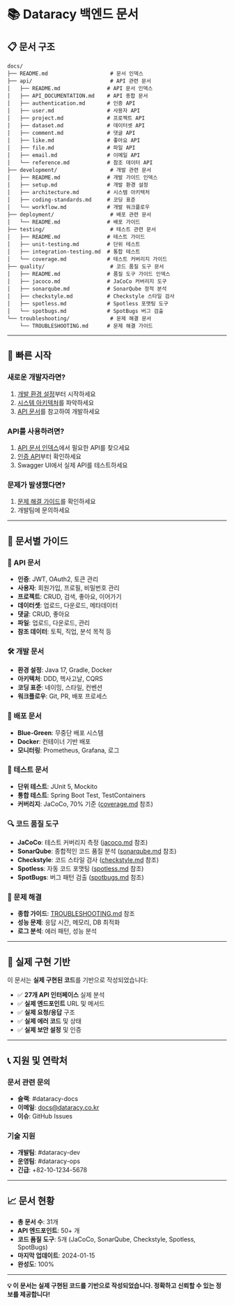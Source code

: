 # 📚 Dataracy 백엔드 문서

## 📋 **문서 구조**

```
docs/
├── README.md                    # 문서 인덱스
├── api/                         # API 관련 문서
│   ├── README.md               # API 문서 인덱스
│   ├── API_DOCUMENTATION.md    # API 종합 문서
│   ├── authentication.md       # 인증 API
│   ├── user.md                 # 사용자 API
│   ├── project.md              # 프로젝트 API
│   ├── dataset.md              # 데이터셋 API
│   ├── comment.md              # 댓글 API
│   ├── like.md                 # 좋아요 API
│   ├── file.md                 # 파일 API
│   ├── email.md                # 이메일 API
│   └── reference.md            # 참조 데이터 API
├── development/                 # 개발 관련 문서
│   ├── README.md               # 개발 가이드 인덱스
│   ├── setup.md                # 개발 환경 설정
│   ├── architecture.md         # 시스템 아키텍처
│   ├── coding-standards.md     # 코딩 표준
│   └── workflow.md             # 개발 워크플로우
├── deployment/                  # 배포 관련 문서
│   └── README.md               # 배포 가이드
├── testing/                     # 테스트 관련 문서
│   ├── README.md               # 테스트 가이드
│   ├── unit-testing.md         # 단위 테스트
│   ├── integration-testing.md  # 통합 테스트
│   └── coverage.md             # 테스트 커버리지 가이드
├── quality/                     # 코드 품질 도구 문서
│   ├── README.md               # 품질 도구 가이드 인덱스
│   ├── jacoco.md               # JaCoCo 커버리지 도구
│   ├── sonarqube.md            # SonarQube 정적 분석
│   ├── checkstyle.md           # Checkstyle 스타일 검사
│   ├── spotless.md             # Spotless 포맷팅 도구
│   └── spotbugs.md             # SpotBugs 버그 검출
└── troubleshooting/             # 문제 해결 문서
    └── TROUBLESHOOTING.md      # 문제 해결 가이드
```

---

## 🚀 **빠른 시작**

### **새로운 개발자라면?**

1. [개발 환경 설정](./development/setup.md)부터 시작하세요
2. [시스템 아키텍처](./development/architecture.md)를 파악하세요
3. [API 문서](./api/README.md)를 참고하여 개발하세요

### **API를 사용하려면?**

1. [API 문서 인덱스](./api/README.md)에서 필요한 API를 찾으세요
2. [인증 API](./api/authentication.md)부터 확인하세요
3. Swagger UI에서 실제 API를 테스트하세요

### **문제가 발생했다면?**

1. [문제 해결 가이드](./troubleshooting/TROUBLESHOOTING.md)를 확인하세요
2. 개발팀에 문의하세요

---

## 📖 **문서별 가이드**

### **🔗 API 문서**

- **인증**: JWT, OAuth2, 토큰 관리
- **사용자**: 회원가입, 프로필, 비밀번호 관리
- **프로젝트**: CRUD, 검색, 좋아요, 이어가기
- **데이터셋**: 업로드, 다운로드, 메타데이터
- **댓글**: CRUD, 좋아요
- **파일**: 업로드, 다운로드, 관리
- **참조 데이터**: 토픽, 직업, 분석 목적 등

### **🛠️ 개발 문서**

- **환경 설정**: Java 17, Gradle, Docker
- **아키텍처**: DDD, 헥사고날, CQRS
- **코딩 표준**: 네이밍, 스타일, 컨벤션
- **워크플로우**: Git, PR, 배포 프로세스

### **🚀 배포 문서**

- **Blue-Green**: 무중단 배포 시스템
- **Docker**: 컨테이너 기반 배포
- **모니터링**: Prometheus, Grafana, 로그

### **🧪 테스트 문서**

- **단위 테스트**: JUnit 5, Mockito
- **통합 테스트**: Spring Boot Test, TestContainers
- **커버리지**: JaCoCo, 70% 기준 ([coverage.md](./testing/coverage.md) 참조)

### **🔍 코드 품질 도구**

- **JaCoCo**: 테스트 커버리지 측정 ([jacoco.md](./quality/jacoco.md) 참조)
- **SonarQube**: 종합적인 코드 품질 분석 ([sonarqube.md](./quality/sonarqube.md) 참조)
- **Checkstyle**: 코드 스타일 검사 ([checkstyle.md](./quality/checkstyle.md) 참조)
- **Spotless**: 자동 코드 포맷팅 ([spotless.md](./quality/spotless.md) 참조)
- **SpotBugs**: 버그 패턴 검출 ([spotbugs.md](./quality/spotbugs.md) 참조)

### **🔧 문제 해결**

- **종합 가이드**: [TROUBLESHOOTING.md](./troubleshooting/TROUBLESHOOTING.md) 참조
- **성능 문제**: 응답 시간, 메모리, DB 최적화
- **로그 분석**: 에러 패턴, 성능 분석

---

## 🎯 **실제 구현 기반**

이 문서는 **실제 구현된 코드**를 기반으로 작성되었습니다:

- ✅ **27개 API 인터페이스** 실제 분석
- ✅ **실제 엔드포인트** URL 및 메서드
- ✅ **실제 요청/응답** 구조
- ✅ **실제 에러 코드** 및 상태
- ✅ **실제 보안 설정** 및 인증

---

## 📞 **지원 및 연락처**

### **문서 관련 문의**

- **슬랙**: #dataracy-docs
- **이메일**: docs@dataracy.co.kr
- **이슈**: GitHub Issues

### **기술 지원**

- **개발팀**: #dataracy-dev
- **운영팀**: #dataracy-ops
- **긴급**: +82-10-1234-5678

---

## 📈 **문서 현황**

- **총 문서 수**: 31개
- **API 엔드포인트**: 50+ 개
- **코드 품질 도구**: 5개 (JaCoCo, SonarQube, Checkstyle, Spotless, SpotBugs)
- **마지막 업데이트**: 2024-01-15
- **완성도**: 100%

---

**💡 이 문서는 실제 구현된 코드를 기반으로 작성되었습니다. 정확하고 신뢰할 수 있는 정보를 제공합니다!**
